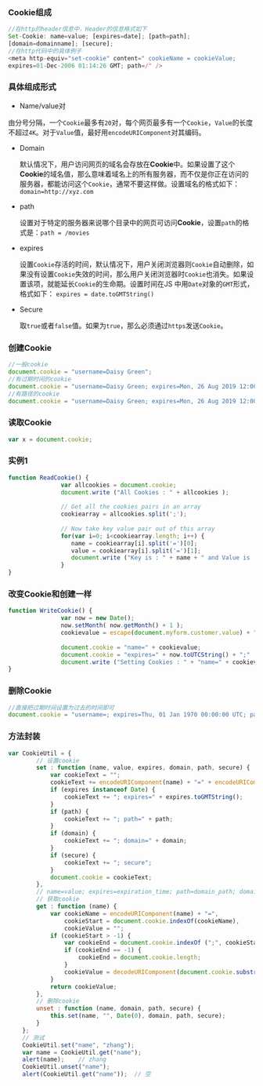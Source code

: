 ### Cookie组成

```js
//在http的header信息中，Header的信息格式如下
Set-Cookie: name=value; [expires=date]; [path=path];
[domain=domainname]; [secure];
//在http代码中的具体例子
<meta http-equiv="set-cookie" content=" cookieName = cookieValue;
expires=01-Dec-2006 01:14:26 GMT; path=/" />
```

### 具体组成形式

-  Name/value对

  由分号分隔，一个`Cookie`最多有`20`对，每个网页最多有一个`Cookie`，`Value`的长度不超过`4K`。对于`Value`值，最好用`encodeURIComponent`对其编码。  

- Domain

  默认情况下，用户访问网页的域名会存放在**Cookie**中。如果设置了这个**Cookie**的域名值，那么意味着域名上的所有服务器，而不仅是你正在访问的服务器，都能访问这个`Cookie`，通常不要这样做。设置域名的格式如下：`domain=http://xyz.com`

- path 

  设置对于特定的服务器来说哪个目录中的网页可访问**Cookie**，设置`path`的格式是：`path = /movies`

- expires

  设置`Cookie`存活的时间，默认情况下，用户关闭浏览器则`Cookie`自动删除，如果没有设置`Cookie`失效的时间，那么用户关闭浏览器时`Cookie`也消失。如果设置该项，就能延长`Cookie`的生命期。设置时间在JS 中用`Date`对象的`GMT`形式，格式如下：  `expires = date.toGMTString()`

- Secure

  取`true`或者`false`值。如果为`true`，那么必须通过`https`发送`Cookie`。

### 创建Cookie

```js
//一般cookie
document.cookie = "username=Daisy Green";
//有过期时间的cookie
document.cookie = "username=Daisy Green; expires=Mon, 26 Aug 2019 12:00:00 UTC";
//有路径的cookie
document.cookie = "username=Daisy Green; expires=Mon, 26 Aug 2019 12:00:00 UTC"; path=/";

```

### 读取Cookie

```js
var x = document.cookie;
```

### 实例1

```js
function ReadCookie() {
               var allcookies = document.cookie;
               document.write ("All Cookies : " + allcookies );
                
               // Get all the cookies pairs in an array
               cookiearray = allcookies.split(';');
                
               // Now take key value pair out of this array
               for(var i=0; i<cookiearray.length; i++) {
                  name = cookiearray[i].split('=')[0];
                  value = cookiearray[i].split('=')[1];
                  document.write ("Key is : " + name + " and Value is : " + value);
               }
}
```

### 改变Cookie和创建一样

```js
function WriteCookie() {
               var now = new Date();
               now.setMonth( now.getMonth() + 1 );
               cookievalue = escape(document.myform.customer.value) + ";"
                
               document.cookie = "name=" + cookievalue;
               document.cookie = "expires=" + now.toUTCString() + ";"
               document.write ("Setting Cookies : " + "name=" + cookievalue );
}
```

### 删除Cookie

```js
//直接把过期时间设置为过去的时间即可
document.cookie = "username=; expires=Thu, 01 Jan 1970 00:00:00 UTC; path=/;";
```

### 方法封装

```js
var CookieUtil = {
        // 设置cookie
        set : function (name, value, expires, domain, path, secure) {
            var cookieText = "";
            cookieText += encodeURIComponent(name) + "=" + encodeURIComponent(value);
            if (expires instanceof Date) {
                cookieText += "; expires=" + expires.toGMTString();
            }
            if (path) {
                cookieText += "; path=" + path;
            }
            if (domain) {
                cookieText += "; domain=" + domain;
            }
            if (secure) {
                cookieText += "; secure";
            }
            document.cookie = cookieText;
        },
        // name=value; expires=expiration_time; path=domain_path; domain=domain_name; secure
        // 获取cookie
        get : function (name) {
            var cookieName = encodeURIComponent(name) + "=",
                cookieStart = document.cookie.indexOf(cookieName),
                cookieValue = "";
            if (cookieStart > -1) {
                var cookieEnd = document.cookie.indexOf (";", cookieStart);
                if (cookieEnd == -1) {
                    cookieEnd = document.cookie.length;
                }
                cookieValue = decodeURIComponent(document.cookie.substring(cookieStart + cookieName.length, cookieEnd));
            }
            return cookieValue; 
        },
        // 删除cookie
        unset : function (name, domain, path, secure) {
            this.set(name, "", Date(0), domain, path, secure);
        }
    };
    // 测试
    CookieUtil.set("name", "zhang");
    var name = CookieUtil.get("name");
    alert(name);    // zhang
    CookieUtil.unset("name");
    alert(CookieUtil.get("name"));  // 空
```

